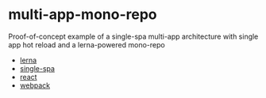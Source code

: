 # multi-app-mono-repo

Proof-of-concept example of a single-spa multi-app architecture with single app hot reload and a lerna-powered mono-repo

- [lerna](https://lernajs.io/)
- [single-spa](https://github.com/CanopyTax/single-spa)
- [react](https://reactjs.org/)
- [webpack](https://webpack.js.org/)
